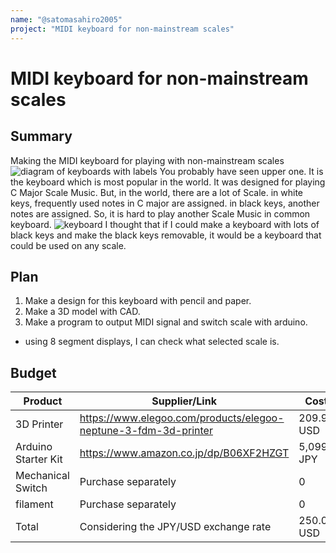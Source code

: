 ```yaml
---
name: "@satomasahiro2005"
project: "MIDI keyboard for non-mainstream scales"
---
```


# MIDI keyboard for non-mainstream scales

## Summary

Making the MIDI keyboard for playing with non-mainstream scales
![diagram of keyboards with labels](https://cloud-noq38uzm9-hack-club-bot.vercel.app/1img.png)
You probably have seen upper one.
It is the keyboard which is most popular in the world.
It was designed for playing C Major Scale Music.
But, in the world, there are a lot of Scale.
in white keys, frequently used notes in C major are assigned.
in black keys, another notes are assigned.
So, it is hard to play another Scale Music in common keyboard.
![keyboard](https://cloud-noq38uzm9-hack-club-bot.vercel.app/0img2.png)
I thought that if I could make a keyboard with lots of black keys and make the black keys removable, it would be a keyboard that could be used on any scale.

## Plan

1. Make a design for this keyboard with pencil and paper.
2. Make a 3D model with CAD.
3. Make a program to output MIDI signal and switch scale with arduino.

- using 8 segment displays, I can check what selected scale is.

## Budget

| Product             | Supplier/Link                                                   | Cost       |
| ------------------- | --------------------------------------------------------------- | ---------- |
| 3D Printer          | https://www.elegoo.com/products/elegoo-neptune-3-fdm-3d-printer | 209.99 USD |
| Arduino Starter Kit | https://www.amazon.co.jp/dp/B06XF2HZGT                          | 5,099 JPY  |
| Mechanical Switch   | Purchase separately                                             | 0          |
| filament            | Purchase separately                                             | 0          |
| Total               | Considering the JPY/USD exchange rate                           | 250.00 USD |
